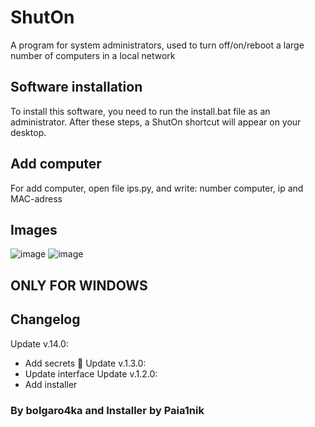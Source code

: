 # ShutOn
A program for system administrators, used to turn off/on/reboot a large number of computers in a local network

## Software installation
To install this software, you need to run the install.bat file as an administrator. After these steps, a ShutOn shortcut will appear on your desktop.

## Add computer
For add computer, open file ips.py, and write: number computer, ip and MAC-adress




## Images
![image](https://github.com/bolgaro4ka/ShutOn/assets/123888141/1c75803c-0e69-41d7-aad5-315081d8dd82)
![image](https://github.com/bolgaro4ka/ShutOn/assets/123888141/b5cb65e4-6eed-43e9-8658-7b5310b91392)

## ONLY FOR WINDOWS

## Changelog
Update v.14.0:
  - Add secrets 🤫
Update v.1.3.0:
  - Update interface
Update v.1.2.0:
  - Add installer


### By bolgaro4ka and Installer by Paia1nik
